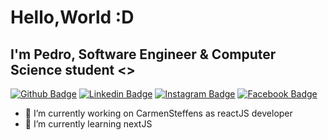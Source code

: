 # Hello,World :D
<h2>I'm Pedro, Software Engineer & Computer Science student <> </h2>

[![Github Badge](https://img.shields.io/badge/GitHub-100000?style=for-the-badge&logo=github&logoColor=white)](https://github.com/PedroNestor2077)
[![Linkedin Badge](https://img.shields.io/badge/LinkedIn-0077B5?style=for-the-badge&logo=linkedin&logoColor=white)](https://www.linkedin.com/in/pedro-nestor-a67241200/)
[![Instagram Badge](https://img.shields.io/badge/Instagram-E4405F?style=for-the-badge&logo=instagram&logoColor=white)](https://www.instagram.com/pedro__yyy/)
[![Facebook Badge](https://img.shields.io/badge/Facebook-1877F2?style=for-the-badge&logo=facebook&logoColor=white)](https://www.facebook.com/pedro.nestor.98)



- 🔭 I’m currently working on CarmenSteffens as reactJS developer
- 🌱 I’m currently learning nextJS
